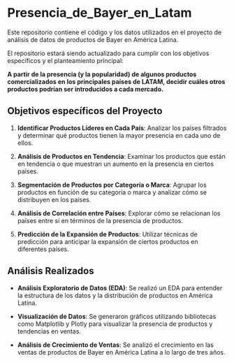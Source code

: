 # Presencia_de_Bayer_en_Latam


Este repositorio contiene el código y los datos utilizados en el proyecto de análisis de datos de productos de Bayer en América Latina.

El repositorio estará siendo actualizado para cumplir con los objetivos específicos y el planteamiento principal:

**A partir de la presencia (y la popularidad) de algunos productos comercializados en los principales países de LATAM, decidir cuáles otros productos podrían ser introducidos a cada mercado.**

## Objetivos específicos del Proyecto

1. **Identificar Productos Líderes en Cada País**: Analizar los países filtrados y determinar qué productos tienen la mayor presencia en cada uno de ellos.

2. **Análisis de Productos en Tendencia**: Examinar los productos que están en tendencia o que muestran un aumento en la presencia en ciertos países.

3. **Segmentación de Productos por Categoría o Marca**: Agrupar los productos en función de su categoría o marca y analizar cómo se distribuyen en los países.

4. **Análisis de Correlación entre Países**: Explorar cómo se relacionan los países entre sí en términos de la presencia de productos.

5. **Predicción de la Expansión de Productos**: Utilizar técnicas de predicción para anticipar la expansión de ciertos productos en diferentes países.


## Análisis Realizados

- **Análisis Exploratorio de Datos (EDA)**: Se realizó un EDA para entender la estructura de los datos y la distribución de productos en América Latina.

- **Visualización de Datos**: Se generaron gráficos utilizando bibliotecas como Matplotlib y Plotly para visualizar la presencia de productos y tendencias en ventas.

- **Análisis de Crecimiento de Ventas**: Se analizó el crecimiento en las ventas de productos de Bayer en América Latina a lo largo de tres años.


